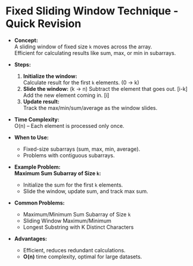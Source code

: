 # Fixed Sliding Window Technique - Quick Revision

- **Concept:**  
  A sliding window of fixed size `k` moves across the array.  
  Efficient for calculating results like sum, max, or min in subarrays.

- **Steps:**
  1. **Initialize the window:**  
     Calculate result for the first `k` elements. (0 -> k)
  2. **Slide the window:**  (k -> n)
     Subtract the element that goes out. [i-k]
     Add the new element coming in. [i] 
  3. **Update result:**  
     Track the max/min/sum/average as the window slides.

- **Time Complexity:**  
  O(n) – Each element is processed only once.

- **When to Use:**  
  - Fixed-size subarrays (sum, max, min, average).
  - Problems with contiguous subarrays.

- **Example Problem:**  
  **Maximum Sum Subarray of Size `k`:**  
  - Initialize the sum for the first `k` elements.  
  - Slide the window, update sum, and track max sum.

- **Common Problems:**
  - Maximum/Minimum Sum Subarray of Size `k`
  - Sliding Window Maximum/Minimum
  - Longest Substring with K Distinct Characters

- **Advantages:**  
  - Efficient, reduces redundant calculations.  
  - **O(n)** time complexity, optimal for large datasets.
